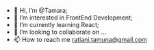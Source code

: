 - 👋 Hi, I’m @Tamara;
- 👀 I’m interested in FrontEnd Development;
- 🌱 I’m currently learning React;
- 💞️ I’m looking to collaborate on ...
- 📫 How to reach me ratiani.tamuna@gmail.com

<!---
Tamarchika/Tamarchika is a ✨ special ✨ repository because its `README.md` (this file) appears on your GitHub profile.
You can click the Preview link to take a look at your changes.
--->
